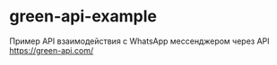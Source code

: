 # green-api-example
Пример API взаимодействия с WhatsApp мессенджером через API https://green-api.com/
